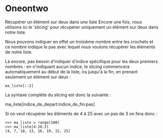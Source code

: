 # Oneontwo
Récupérer un élément  sur deux dans une liste 
Encore une fois, nous utilisons ici le 'slicing' pour récupérer uniquement un élément sur deux dans notre liste.

Nous pouvons indiquer en effet un troisième nombre entre les crochets et ce nombre indique le pas avec lequel nous voulons récupérer les éléments de notre liste.

Là encore, pas besoin d'indiquer d'indice spécifique pour les deux premiers nombres : en n'indiquant aucun indice, le slicing commencera automatiquement au début de la liste, ira jusqu'à la fin, en prenant seulement un élément sur deux :

    ma_liste[::2]

La syntaxe complète du slicing est donc la suivante :

ma_liste[indice_de_depart:indice_de_fin:pas] 

Si on veut récupérer les éléments de 4 à 25 avec un pas de 3 on fera donc :

    >>> ma_liste = range(100)
    >>> ma_liste[4:26:3]
    [4, 7, 10, 13, 16, 19, 22, 25]
